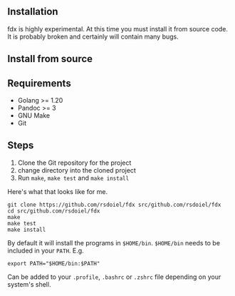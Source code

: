 
Installation
------------

fdx is highly experimental. At this time you must install it from source code. It is probably broken and certainly will contain many bugs.


Install from source
-------------------

## Requirements

- Golang >= 1.20
- Pandoc >= 3
- GNU Make
- Git

## Steps

1. Clone the Git repository for the project
2. change directory into the cloned project
3. Run `make`, `make test` and `make install`

Here's what that looks like for me.

~~~
git clone https://github.com/rsdoiel/fdx src/github.com/rsdoiel/fdx
cd src/github.com/rsdoiel/fdx
make
make test
make install
~~~

By default it will install the programs in `$HOME/bin`. `$HOME/bin` needs
to be included in your `PATH`. E.g.

~~~
export PATH="$HOME/bin:$PATH"
~~~

Can be added to your `.profile`, `.bashrc` or `.zshrc` file depending on your system's shell.


